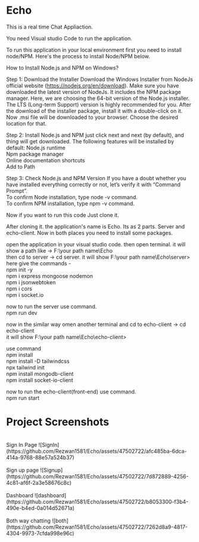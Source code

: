 # Echo
This is a real time Chat Appliaction.

You need Visual studio Code to run the application.

To run this application in your local environment first you need to install node/NPM. Here's the process to install Node/NPM below.

How to Install Node.js and NPM on Windows?

Step 1: Download the Installer
Download the Windows Installer from NodeJs official website (https://nodejs.org/en/download). Make sure you have downloaded the latest version of NodeJs. It includes the NPM package manager.
Here, we are choosing the 64-bit version of the Node.js installer. The LTS (Long-term Support) version is highly recommended for you. After the download of the installer package, install it with a double-click on it. Now .msi file will be downloaded to your browser. Choose the desired location for that. <br>

Step 2: Install Node.js and NPM
just click next and next (by default), and thing will get downloaded.
The following features will be installed by default:
    Node.js runtime <br>
    Npm package manager <br>
    Online documentation shortcuts <br>
    Add to Path <br>

Step 3: Check Node.js and NPM Version
If you have a doubt whether you have installed everything correctly or not, let’s verify it with “Command Prompt”. <br>
To confirm Node installation, type node -v command. <br>
To confirm NPM installation, type npm -v command. <br>

Now if you want to run this code Just clone it.

After cloning it. the application's name is Echo. Its as 2 parts. Server and echo-client. Now in both places  you need to install some packages.

open the application in your visual studio code. then open terminal. it will show a path like -> F:\your path name\Echo <br>
then cd to server -> cd server. it will show F:\your path name\Echo\server>
<br>
here give the commands - <br>
  npm init -y <br>
  npm i express mongoose nodemon <br>
  npm i jsonwebtoken <br>
  npm i cors <br>
  npm i socket.io <br>

now to run the server use command. <br>
  npm run dev <br>

now in the similar way  omen another terminal and cd to echo-client -> cd echo-client <br>
it will show F:\your path name\Echo\echo-client> <br>

use command<br>
  npm install <br>
  npm install -D tailwindcss <br>
  npx tailwind init <br>
  npm install mongodb-client <br>
  npm install socket-io-client <br>

now to run the echo-client(front-end) use command. <br>
  npm run start 


# Project Screenshots
<br>
Sign In Page
![SignIn](https://github.com/Rezwan1581/Echo/assets/47502722/afc485ba-6dca-414a-9768-88e57a524b37)
<br>
<br>
Sign up page
![Signup](https://github.com/Rezwan1581/Echo/assets/47502722/7d872889-4256-4c81-af6f-2a3e58676c8c)
<br>
<br>
Dashboard
![dashboard](https://github.com/Rezwan1581/Echo/assets/47502722/b8053300-f3b4-490e-b4ed-0a014d52671a)
<br>
<br>
Both way chatting
![both](https://github.com/Rezwan1581/Echo/assets/47502722/7262d8a9-4817-4304-9973-7cfda998e96c)




